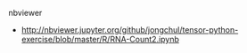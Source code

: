 nbviewer

- http://nbviewer.jupyter.org/github/jongchul/tensor-python-exercise/blob/master/R/RNA-Count2.ipynb